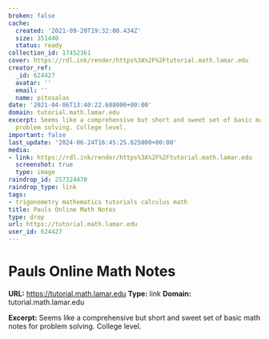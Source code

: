 ```yaml
---
broken: false
cache:
  created: '2021-09-20T19:32:00.434Z'
  size: 351440
  status: ready
collection_id: 17452361
cover: https://rdl.ink/render/https%3A%2F%2Ftutorial.math.lamar.edu
creator_ref:
  _id: 624427
  avatar: ''
  email: ''
  name: pitosalas
date: '2021-04-06T13:40:22.688000+00:00'
domain: tutorial.math.lamar.edu
excerpt: Seems like a comprehensive but short and sweet set of basic math notes for
  problem solving. College level.
important: false
last_update: '2024-06-24T16:45:25.625000+00:00'
media:
- link: https://rdl.ink/render/https%3A%2F%2Ftutorial.math.lamar.edu
  screenshot: true
  type: image
raindrop_id: 257324470
raindrop_type: link
tags:
- trigonometry mathematics tutorials calculus math
title: Pauls Online Math Notes
type: drop
url: https://tutorial.math.lamar.edu
user_id: 624427
---
```


# Pauls Online Math Notes

**URL:** https://tutorial.math.lamar.edu
**Type:** link
**Domain:** tutorial.math.lamar.edu

**Excerpt:** Seems like a comprehensive but short and sweet set of basic math notes for problem solving. College level.
